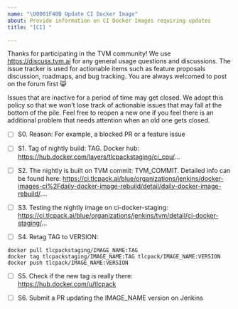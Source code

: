 ```yaml
---
name: "\U0001F40B Update CI Docker Image"
about: Provide information on CI Docker Images requiring updates
title: "[CI] "

---
```


Thanks for participating in the TVM community! We use https://discuss.tvm.ai for any general usage questions and discussions. The issue tracker is used for actionable items such as feature proposals discussion, roadmaps, and bug tracking.  You are always welcomed to post on the forum first :smile_cat:

Issues that are inactive for a period of time may get closed. We adopt this policy so that we won't lose track of actionable issues that may fall at the bottom of the pile. Feel free to reopen a new one if you feel there is an additional problem that needs attention when an old one gets closed.

- [ ] S0. Reason: For example, a blocked PR or a feature issue

- [ ] S1. Tag of nightly build: TAG. Docker hub: https://hub.docker.com/layers/tlcpackstaging/ci_cpu/...

- [ ] S2. The nightly is built on TVM commit: TVM_COMMIT. Detailed info can be found here: https://ci.tlcpack.ai/blue/organizations/jenkins/docker-images-ci%2Fdaily-docker-image-rebuild/detail/daily-docker-image-rebuild/....

- [ ] S3. Testing the nightly image on ci-docker-staging: https://ci.tlcpack.ai/blue/organizations/jenkins/tvm/detail/ci-docker-staging/...

- [ ] S4. Retag TAG to VERSION:
```
docker pull tlcpackstaging/IMAGE_NAME:TAG
docker tag tlcpackstaging/IMAGE_NAME:TAG tlcpack/IMAGE_NAME:VERSION
docker push tlcpack/IMAGE_NAME:VERSION
```

- [ ] S5. Check if the new tag is really there: https://hub.docker.com/u/tlcpack

- [ ] S6. Submit a PR updating the IMAGE_NAME version on Jenkins
